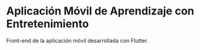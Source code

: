 # Aplicación Móvil de Aprendizaje con Entretenimiento
Front-end de la aplicación móvil desarrollada con Flutter.
